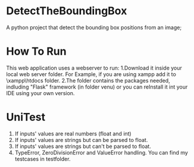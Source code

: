 # DetectTheBoundingBox
A python project that detect the bounding box positions from an image;

# How To Run
This web application uses a webserver to run:
1.Download it inside your local web server folder. For Example, if you are using xampp add it to \xampp\htdocs folder.
2.The folder contains the packages needed, indluding "Flask" framework (in folder venu) or you can reInstall it int your IDE using your own version.

# UniTest

1. If inputs' values are real numbers (float and int)
2. If inputs' values are strings but can be parsed to float.
3. If inputs' values are strings but can't be parsed to float.
4. TypeError, ZeroDivisionError and ValueError handling.
You can find my testcases in testfolder.
